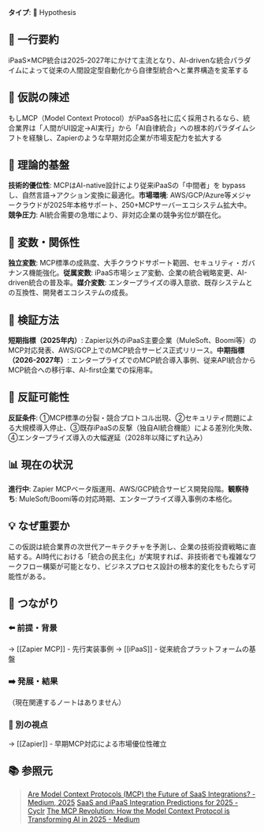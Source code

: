 **タイプ**: 🧪 Hypothesis

## 📝 一行要約
iPaaS×MCP統合は2025-2027年にかけて主流となり、AI-drivenな統合パラダイムによって従来の人間設定型自動化から自律型統合へと業界構造を変革する

## 🎯 仮説の陳述
もしMCP（Model Context Protocol）がiPaaS各社に広く採用されるなら、統合業界は「人間がUI設定→AI実行」から「AI自律統合」への根本的パラダイムシフトを経験し、Zapierのような早期対応企業が市場支配力を拡大する

## 🧠 理論的基盤
**技術的優位性**: MCPはAI-native設計により従来iPaaSの「中間者」を bypass し、自然言語→アクション変換に最適化。**市場環境**: AWS/GCP/Azure等メジャークラウドが2025年本格サポート、250+MCPサーバーエコシステム拡大中。**競争圧力**: AI統合需要の急増により、非対応企業の競争劣位が顕在化。

## 🔢 変数・関係性
**独立変数**: MCP標準の成熟度、大手クラウドサポート範囲、セキュリティ・ガバナンス機能強化。**従属変数**: iPaaS市場シェア変動、企業の統合戦略変更、AI-driven統合の普及率。**媒介変数**: エンタープライズの導入意欲、既存システムとの互換性、開発者エコシステムの成長。

## 🔬 検証方法
**短期指標（2025年内）**: Zapier以外のiPaaS主要企業（MuleSoft、Boomi等）のMCP対応発表、AWS/GCP上でのMCP統合サービス正式リリース。**中期指標（2026-2027年）**: エンタープライズでのMCP統合導入事例、従来API統合からMCP統合への移行率、AI-first企業での採用率。

## 🎯 反証可能性
**反証条件**: ①MCP標準の分裂・競合プロトコル出現、②セキュリティ問題による大規模導入停止、③既存iPaaSの反撃（独自AI統合機能）による差別化失敗、④エンタープライズ導入の大幅遅延（2028年以降にずれ込み）

## 📊 現在の状況
**進行中**: Zapier MCPベータ版運用、AWS/GCP統合サービス開発段階。**観察待ち**: MuleSoft/Boomi等の対応時期、エンタープライズ導入事例の本格化。

## 💡 なぜ重要か
この仮説は統合業界の次世代アーキテクチャを予測し、企業の技術投資戦略に直結する。AI時代における「統合の民主化」が実現すれば、非技術者でも複雑なワークフロー構築が可能となり、ビジネスプロセス設計の根本的変化をもたらす可能性がある。

## 🔗 つながり
### ⬅️ 前提・背景
→ [[Zapier MCP]] - 先行実装事例
→ [[iPaaS]] - 従来統合プラットフォームの基盤

### ➡️ 発展・結果
（現在関連するノートはありません）

### 🔀 別の視点
→ [[Zapier]] - 早期MCP対応による市場優位性確立

## 📚 参照元
> [Are Model Context Protocols (MCP) the Future of SaaS Integrations? - Medium, 2025](https://meghrshah.medium.com/are-model-context-protocols-the-future-of-saas-integrations-79c503ccbf43)
> [SaaS and iPaaS Integration Predictions for 2025 - Cyclr](https://cyclr.com/blog/saas-and-ipaas-integration-predictions-for-2025)
> [The MCP Revolution: How the Model Context Protocol is Transforming AI in 2025 - Medium](https://medium.com/@airabbitX/the-mcp-revolution-how-the-model-context-protocol-is-transforming-ai-in-2025-93c9ab8fbe35)